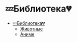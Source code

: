 # 💤Библиотека💔

- [💤Библиотека💔](#библиотека)
  - [Животные](categories/animals.md)
  - [Аниме](categories/anime.md)
